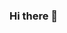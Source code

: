 ### Hi there 👋

<!--
**desi2108/desi2108** is a ✨ _special_ ✨ repository because its `README.md` (this file) appears on your GitHub profile.

Here are some ideas to get you started:

- 🔭 I’m currently studying on Sebelas Maret University
- 🌱 I’m currently learning Electrical Engineering
- 👯 I’m looking to collaborate on ...
- 🤔 I’m looking for help with ...
- 💬 Ask me about ..
- 📫 How to reach me: Instagram : Evoltneliss or Wattpadd : Winterillous
- 😄 Pronouns: ...
- ⚡ Fun fact: Introvert, Thingker, and Like Art
-->
